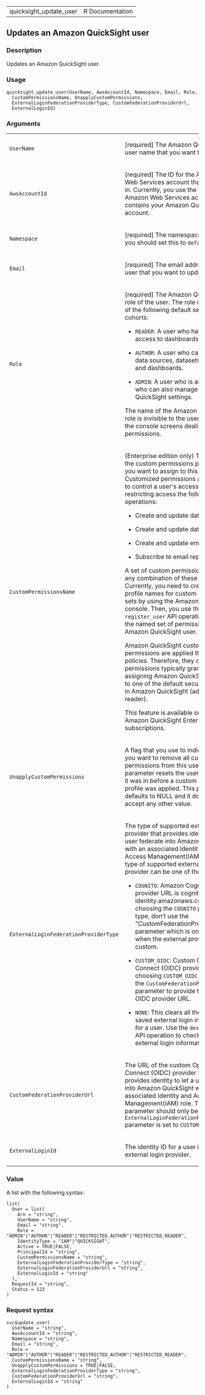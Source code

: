 <table style="width: 100%;">
<tbody>
<tr class="odd">
<td>quicksight_update_user</td>
<td style="text-align: right;">R Documentation</td>
</tr>
</tbody>
</table>

## Updates an Amazon QuickSight user

### Description

Updates an Amazon QuickSight user.

### Usage

    quicksight_update_user(UserName, AwsAccountId, Namespace, Email, Role,
      CustomPermissionsName, UnapplyCustomPermissions,
      ExternalLoginFederationProviderType, CustomFederationProviderUrl,
      ExternalLoginId)

### Arguments

<table>
<colgroup>
<col style="width: 35%" />
<col style="width: 65%" />
</colgroup>
<tbody>
<tr class="odd">
<td><code id="quicksight_update_user_:_UserName">UserName</code></td>
<td><p>[required] The Amazon QuickSight user name that you want to
update.</p></td>
</tr>
<tr class="even">
<td><code
id="quicksight_update_user_:_AwsAccountId">AwsAccountId</code></td>
<td><p>[required] The ID for the Amazon Web Services account that the
user is in. Currently, you use the ID for the Amazon Web Services
account that contains your Amazon QuickSight account.</p></td>
</tr>
<tr class="odd">
<td><code id="quicksight_update_user_:_Namespace">Namespace</code></td>
<td><p>[required] The namespace. Currently, you should set this to
<code>default</code>.</p></td>
</tr>
<tr class="even">
<td><code id="quicksight_update_user_:_Email">Email</code></td>
<td><p>[required] The email address of the user that you want to
update.</p></td>
</tr>
<tr class="odd">
<td><code id="quicksight_update_user_:_Role">Role</code></td>
<td><p>[required] The Amazon QuickSight role of the user. The role can
be one of the following default security cohorts:</p>
<ul>
<li><p><code>READER</code>: A user who has read-only access to
dashboards.</p></li>
<li><p><code>AUTHOR</code>: A user who can create data sources,
datasets, analyses, and dashboards.</p></li>
<li><p><code>ADMIN</code>: A user who is an author, who can also manage
Amazon QuickSight settings.</p></li>
</ul>
<p>The name of the Amazon QuickSight role is invisible to the user
except for the console screens dealing with permissions.</p></td>
</tr>
<tr class="even">
<td><code
id="quicksight_update_user_:_CustomPermissionsName">CustomPermissionsName</code></td>
<td><p>(Enterprise edition only) The name of the custom permissions
profile that you want to assign to this user. Customized permissions
allows you to control a user's access by restricting access the
following operations:</p>
<ul>
<li><p>Create and update data sources</p></li>
<li><p>Create and update datasets</p></li>
<li><p>Create and update email reports</p></li>
<li><p>Subscribe to email reports</p></li>
</ul>
<p>A set of custom permissions includes any combination of these
restrictions. Currently, you need to create the profile names for custom
permission sets by using the Amazon QuickSight console. Then, you use
the <code>register_user</code> API operation to assign the named set of
permissions to a Amazon QuickSight user.</p>
<p>Amazon QuickSight custom permissions are applied through IAM
policies. Therefore, they override the permissions typically granted by
assigning Amazon QuickSight users to one of the default security cohorts
in Amazon QuickSight (admin, author, reader).</p>
<p>This feature is available only to Amazon QuickSight Enterprise
edition subscriptions.</p></td>
</tr>
<tr class="odd">
<td><code
id="quicksight_update_user_:_UnapplyCustomPermissions">UnapplyCustomPermissions</code></td>
<td><p>A flag that you use to indicate that you want to remove all
custom permissions from this user. Using this parameter resets the user
to the state it was in before a custom permissions profile was applied.
This parameter defaults to NULL and it doesn't accept any other
value.</p></td>
</tr>
<tr class="even">
<td><code
id="quicksight_update_user_:_ExternalLoginFederationProviderType">ExternalLoginFederationProviderType</code></td>
<td><p>The type of supported external login provider that provides
identity to let a user federate into Amazon QuickSight with an
associated Identity and Access Management(IAM) role. The type of
supported external login provider can be one of the following.</p>
<ul>
<li><p><code>COGNITO</code>: Amazon Cognito. The provider URL is
cognito-identity.amazonaws.com. When choosing the <code>COGNITO</code>
provider type, don’t use the "CustomFederationProviderUrl" parameter
which is only needed when the external provider is custom.</p></li>
<li><p><code>CUSTOM_OIDC</code>: Custom OpenID Connect (OIDC) provider.
When choosing <code>CUSTOM_OIDC</code> type, use the
<code>CustomFederationProviderUrl</code> parameter to provide the custom
OIDC provider URL.</p></li>
<li><p><code>NONE</code>: This clears all the previously saved external
login information for a user. Use the <code>describe_user</code> API
operation to check the external login information.</p></li>
</ul></td>
</tr>
<tr class="odd">
<td><code
id="quicksight_update_user_:_CustomFederationProviderUrl">CustomFederationProviderUrl</code></td>
<td><p>The URL of the custom OpenID Connect (OIDC) provider that
provides identity to let a user federate into Amazon QuickSight with an
associated Identity and Access Management(IAM) role. This parameter
should only be used when
<code>ExternalLoginFederationProviderType</code> parameter is set to
<code>CUSTOM_OIDC</code>.</p></td>
</tr>
<tr class="even">
<td><code
id="quicksight_update_user_:_ExternalLoginId">ExternalLoginId</code></td>
<td><p>The identity ID for a user in the external login
provider.</p></td>
</tr>
</tbody>
</table>

### Value

A list with the following syntax:

    list(
      User = list(
        Arn = "string",
        UserName = "string",
        Email = "string",
        Role = "ADMIN"|"AUTHOR"|"READER"|"RESTRICTED_AUTHOR"|"RESTRICTED_READER",
        IdentityType = "IAM"|"QUICKSIGHT",
        Active = TRUE|FALSE,
        PrincipalId = "string",
        CustomPermissionsName = "string",
        ExternalLoginFederationProviderType = "string",
        ExternalLoginFederationProviderUrl = "string",
        ExternalLoginId = "string"
      ),
      RequestId = "string",
      Status = 123
    )

### Request syntax

    svc$update_user(
      UserName = "string",
      AwsAccountId = "string",
      Namespace = "string",
      Email = "string",
      Role = "ADMIN"|"AUTHOR"|"READER"|"RESTRICTED_AUTHOR"|"RESTRICTED_READER",
      CustomPermissionsName = "string",
      UnapplyCustomPermissions = TRUE|FALSE,
      ExternalLoginFederationProviderType = "string",
      CustomFederationProviderUrl = "string",
      ExternalLoginId = "string"
    )
